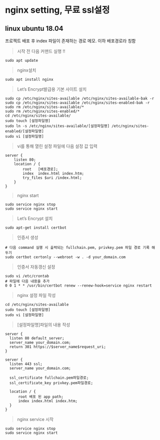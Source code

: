 # nginx setting, 무료 ssl설정
## linux ubuntu 18.04

프로젝트 배포 후 index 파일이 존재하는 경로 메모.
이하 배포경로라 칭함

> 시작 전 다음 커맨드 실행 !!

    sudo apt update
    
> nginx설치  

    sudo apt install nginx

> Let’s Encrypt발급용 기본 사이트 설치

    sudo cp /etc/nginx/sites-available /etc/nginx/sites-available-bak -r
    sudo cp /etc/nginx/sites-available /etc/nginx/sites-enabled-bak -r
    sudo rm /etc/nginx/sites-available/*
    sudo rm /etc/nginx/sites-enabled/*
    cd /etc/nginx/sites-available/
    sudo touch [설정파일명]
    sudo ln -s /etc/nginx/sites-available/[설정파일명] /etc/nginx/sites-enabled/[설정파일명]
    sudo vi [설정파일명]
    
> vi를 통해 열린 설정 파일에 다음 설정 값 입력

    server {
        listen 80;
        location / {
            root   [배포경로];
            index  index.html index.htm;
            try_files $uri /index.html;
        }
    }

> nginx start

    sudo service nginx stop
    sudo service nginx start

> Let’s Encrypt 설치

    sudo apt-get install certbot

> 인증서 생성

    # 다음 command 실행 시 출력되는 fullchain.pem, privkey.pem 파일 경로 기록 해 두기
    sudo certbot certonly --webroot -w . -d your_domain.com

> 인증서 자동갱신 설정
 
    sudo vi /etc/crontab 
    # 파일에 다음 내용을 추가
    0 0 1 * * /usr/bin/certbot renew --renew-hook=service nginx restart

> nginx 설정 파일 작성

    cd /etc/nginx/sites-available
    sudo touch [설정파일명]
    sudo vi [설정파일명]
  
> [설정파일명]파일의 내용 작성
 
    server {
      listen 80 default_server;
      server_name your_domain.com;
      return 301 https://$server_name$request_uri;
    }

    server {
      listen 443 ssl;
      server_name your_domain.com;

      ssl_certificate fullchain.pem파일경로;
      ssl_certificate_key privkey.pem파일경로;

      location / {
          root 배포 된 app path;
          index index.html index.htm;
      }
    }
  
> nginx service 시작
 
    sudo service nginx stop
    sudo service nginx start
